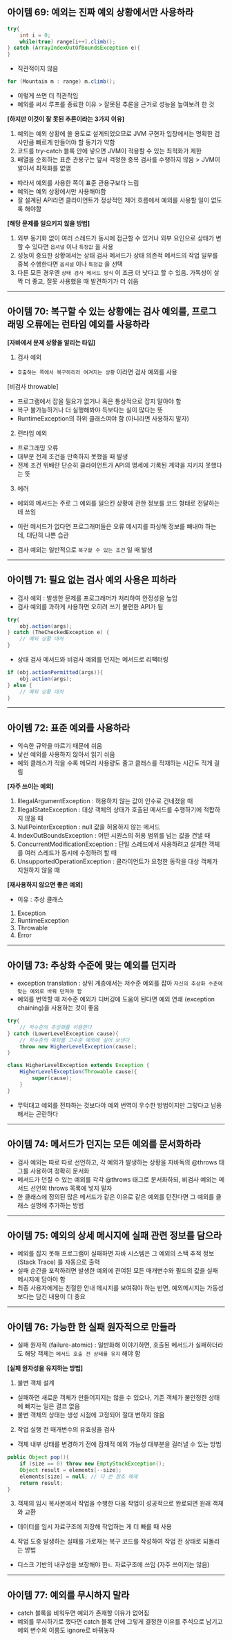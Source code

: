## 아이템 69: 예외는 진짜 예외 상황에서만 사용하라

```java
try{
	int i = 0;
	while(true) range[i++].climb();
} catch (ArrayIndexOutOfBoundsException e){
}
```
- 직관적이지 않음

```java
for (Mountain m : range) m.climb();
```
- 이렇게 쓰면 더 직관적임
- 예외를 써서 루프를 종료한 이유 > 잘못된 추론을 근거로 성능을 높여보려 한 것

**[하지만 이것이 잘 못된 추론이라는 3가지 이유]**

1. 예외는 예외 상황에 쓸 용도로 설계되었으므로 JVM 구현자 입장에서는 명확한 검사만큼 빠르게 만들어야 할 동기가 약함
2. 코드를 try-catch 블록 안에 넣으면 JVM이 적용할 수 있는 최적화가 제한
3. 배열을 순회하는 표준 관용구는 앞서 걱정한 중복 검사를 수행하지 않음 > JVM이 알아서 최적화를 없앰

- 따라서 예외를 사용한 쪽이 표준 관용구보다 느림
- 예외는 예외 상황에서만 사용해야함
- 잘 설계된 API라면 클라이언트가 정상적인 제어 흐름에서 예외를 사용할 일이 없도록 해야함

**[해당 문제를 일으키지 않을 방법]**
1. 외부 동기화 없이 여러 스레드가 동시에 접근할 수 있거나 외부 요인으로 상태가 변할 수 있다면 `옵셔널` 이나 `특정값` 을 사용
2. 성능이 중요한 상황에서는 상태 검사 메서드가 상태 의존적 메서드의 작업 일부를 중복 수행한다면 `옵셔널` 이나 `특정값` 을 선택
3. 다른 모든 경우엔 `상태 검사 메서드 방식` 이 조금 더 낫다고 할 수 있음. 가독성이 살짝 더 좋고, 잘못 사용했을 때 발견하기가 더 쉬움

<hr/>

## 아이템 70: 복구할 수 있는 상황에는 검사 예외를, 프로그래밍 오류에는 런타임 예외를 사용하라

**[자바에서 문제 상황을 알리는 타입]**
1. 검사 예외

- `호출하는 쪽에서 복구하리라 여겨지는 상황` 이라면 검사 예외를 사용

[비검사 throwable]

- 프로그램에서 잡을 필요가 없거나 혹은 통상적으로 잡지 말아야 함
- 복구 불가능하거나 더 실행해봐야 득보다는 실이 많다는 뜻
- RuntimeException의 하위 클래스여야 함 (아니라면 사용하지 말자)

2. 런타임 예외

- 프로그래밍 오류
- 대부분 전제 조건을 만족하지 못했을 때 발생
- 전제 조건 위배란 단순히 클라이언트가 API의 명세에 기록된 계약을 지키지 못했다는 뜻

3. 에러

- 에외의 메서드는 주로 그 예외를 일으킨 상황에 관한 정보를 코드 형태로 전달하는 데 쓰임
- 이런 메서드가 없다면 프로그래머들은 오류 메시지를 파싱해 정보를 빼내야 하는 데, 대단히 나쁜 습관

- 검사 예외는 일반적으로 `복구할 수 있는 조건` 일 때 발생

<hr/>

## 아이템 71: 필요 없는 검사 예외 사용은 피하라
- 검사 예외 : 발생한 문제를 프로그래머가 처리하여 안정성을 높임
- 검사 예외를 과하게 사용하면 오히려 쓰기 불편한 API가 됨

```java
try{
	obj.action(args);
} catch (TheCheckedException e) {
	// 예외 상황 대처
}
```

- 상태 검사 메서드와 비검사 예외를 던지는 메서드로 리팩터링
```java
if (obj.actionPermitted(args)){
	obj.action(args);
} else {
	// 예외 상황 대처
}
```

<hr/>

## 아이템 72: 표준 예외를 사용하라
- 익숙한 규약을 따르기 때문에 쉬움
- 낯선 예외를 사용하지 않아서 읽기 쉬움
- 예외 클래스가 적을 수록 메모리 사용량도 줄고 클래스를 적재하는 시간도 적게 걸림

**[자주 쓰이는 예외]**
1. IllegalArgumentException : 허용하지 않는 값이 인수로 건네졌을 때
2. IllegalStateException : 대상 객체의 상태가 호출된 메서드를 수행하기에 적합하지 않을 때
3. NullPointerException : null 값을 허용하지 않는 메서드
4. IndexOutBoundsException : 어떤 시퀀스의 허용 범위를 넘는 값을 건낼 때
5. ConcurrentModificationException : 단일 스레드에서 사용하려고 설계한 객체를 여러 스레드가 동시에 수정하려 할 때
6. UnsupportedOperationException : 클라이언트가 요청한 동작을 대상 객체가 지원하지 않을 때

**[재사용하지 않으면 좋은 예외]**
- 이유 : 추상 클래스

1. Exception
2. RuntimeException
3. Throwable
4. Error

<hr/>

## 아이템 73: 추상화 수준에 맞는 예외를 던지라
- exception translation : 상위 계층에서는 저수준 예외를 잡아 `자신의 추상화 수준에 맞는 예외로 바꿔 던져야 함`
- 예외를 번역할 때 저수준 예외가 디버깅에 도움이 된다면 예외 연쇄 (exception chaining)을 사용하는 것이 좋음

```java
try{
	// 저수준의 추상화를 이용한다
} catch (LowerLevelException cause){
	// 저수준의 예외를 고수준 예외에 실어 보낸다
	throw new HigherLevelException(cause);
}

class HigherLevelException extends Exception {
	HigherLevelException(Throwable cause){
		super(cause);
	}
}
```

- 무턱대고 예외를 전파하는 것보다야 예외 번역이 우수한 방법이지만 그렇다고 남용해서는 곤란하다

<hr/>

## 아이템 74: 메서드가 던지는 모든 예외를 문서화하라
- 검사 예외는 따로 따로 선언하고, 각 예외가 발생하는 상황을 자바독의 @throws 태그를 사용하여 정확히 문서화
- 메서드가 던질 수 있는 예외를 각각 @throws 태그로 문서화하되, 비검사 예외는 메서드 선언의 throws 목록에 넣지 말자
- 한 클래스에 정의된 많은 메서드가 같은 이유로 같은 예외를 던진다면 그 예외를 클래스 설명에 추가하는 방법

<hr/>

## 아이템 75: 예외의 상세 메시지에 실패 관련 정보를 담으라
- 예외를 잡지 못해 프로그램이 실패하면 자바 시스템은 그 예외의 스택 추적 정보 (Stack Trace) 를 자동으로 출력
- 실패 순간을 포착하려면 발생한 예외에 관여된 모든 매개변수와 필드의 값을 실패 메시지에 담아야 함
- 최종 사용자에게는 친절한 안내 메시지를 보여줘야 하는 반면, 예외메시지는 가동성보다는 담긴 내용이 더 중요

<hr/>

## 아이템 76: 가능한 한 실패 원자적으로 만들라
- 실패 원자적 (failure-atomic) : 일반화해 이야기하면, 호출된 메서드가 실패하더라도 해당 객체는 `메서드 호출 전 상태를 유지` 해야 함

**[실패 원자성을 유지하는 방법]**
1. 불변 객체 설계
- 실패하면 새로운 객체가 만들어지지는 않을 수 있으나, 기존 객체가 불안정한 상태에 빠지는 일은 결코 없음
- 불변 객체의 상태는 생성 시점에 고정되어 절대 변하지 않음

2. 작업 실행 전 매개변수의 유효성을 검사
- 객체 내부 상태를 변경하기 전에 잠재적 예외 가능성 대부분을 걸러낼 수 있는 방법
```java
public Object pop(){
	if (size == 0) throw new EmptyStackException();
	Object result = elements[--size];
	elements[size] = null; // 다 쓴 참조 해제
	return result;
}
```

3. 객체의 임시 복사본에서 작업을 수행한 다음 작업이 성공적으로 완료되면 원래 객체와 교환
- 데이터를 임시 자료구조에 저장해 작업하는 게 더 빠를 때 사용

4. 작업 도중 발생하는 실패를 가로채는 복구 코드를 작성하여 작업 전 상태로 되돌리는 방법
- 디스크 기반의 내구성을 보장해야 한ㄴ 자료구조에 쓰임 (자주 쓰이지는 않음)

<hr/>

## 아이템 77: 예외를 무시하지 말라
- catch 블록을 비워두면 예외가 존재할 이유가 없어짐
- 예외를 무시하기로 했다면 catch 블록 안에 그렇게 결정한 이유를 주석으로 남기고 예외 변수의 이름도 ignore로 바꿔놓자
